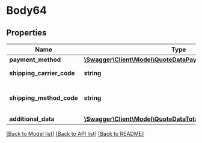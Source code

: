 # Body64

## Properties
Name | Type | Description | Notes
------------ | ------------- | ------------- | -------------
**payment_method** | [**\Swagger\Client\Model\QuoteDataPaymentInterface**](QuoteDataPaymentInterface.md) |  | 
**shipping_carrier_code** | **string** | The carrier code. | [optional] 
**shipping_method_code** | **string** | The shipping method code. | [optional] 
**additional_data** | [**\Swagger\Client\Model\QuoteDataTotalsAdditionalDataInterface**](QuoteDataTotalsAdditionalDataInterface.md) |  | [optional] 

[[Back to Model list]](../README.md#documentation-for-models) [[Back to API list]](../README.md#documentation-for-api-endpoints) [[Back to README]](../README.md)


